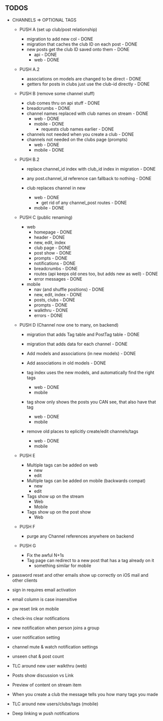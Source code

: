 ## TODOS


  - CHANNELS => OPTIONAL TAGS
    - PUSH A (set up  club/post relationship)
      - migration to add new col - DONE
      - migration that caches the club ID on each post - DONE
      - new posts get the club ID saved onto them - DONE
        - api - DONE
        - web - DONE
    - PUSH A.2
      - associations on models are changed to be direct - DONE
      - getters for posts in clubs just use the club-id directly - DONE
    - PUSH B (remove some channel stuff)
      - club comes thru on api stuff - DONE
      - breadcrumbs - DONE
      - channel names replaced with club names on stream - DONE
        - web - DONE
        - mobile - DONE
          - requests club names earlier - DONE
      - channels not needed when you create a club - DONE
      - channels not needed on the clubs page (prompts)
        - web - DONE
        - mobile - DONE
    - PUSH B.2
      - replace channel_id index with club_id index in migration - DONE
      - any post.channel_id reference can fallback to nothing - DONE

      - club replaces channel in new
        - web - DONE
          - get rid of any channel_post routes - DONE
        - mobile - DONE
    - PUSH C (public renaming)
      - web
        - homepage - DONE
        - header - DONE
        - new, edit, index
        - club page - DONE
        - post show - DONE
        - prompts - DONE
        - notifications - DONE
        - breadcrumbs - DONE
        - routes (api keeps old ones too, but adds new as well) - DONE
        - error messages - DONE
      - mobile
        - nav (and shuffle positions) - DONE
        - new, edit, index - DONE
        - posts, clubs - DONE
        - prompts - DONE
        - walkthru - DONE
        - errors - DONE

    - PUSH D (Channel now one to many, on backend)
      - migration that adds Tag table and PostTag table - DONE
      - migration that adds data for each channel - DONE
      - Add models and associations (in new models) - DONE
      - Add associations in old models - DONE

      - tag index uses the new models, and automatically find the right tags
        - web - DONE
        - mobile
      - tag show only shows the posts you CAN see, that also have that tag
        - web - DONE
        - mobile

      - remove old places to eplicitly create/edit channels/tags
        - web - DONE
        - mobile

    - PUSH E
      - Multiple tags can be added on web
        - new
        - edit
      - Multiple tags can be added on mobile (backwards compat)
        - new
        - edit
      - Tags show up on the stream
        - Web
        - Mobile
      - Tags show up on the post show
        - Web

    - PUSH F
      - purge any Channel references anywhere on backend

    - PUSH G
      - Fix the awful N+1s
      - Tag page can redirect to a new post that has a tag already on it
        - something similar for mobile




  - password reset and other emails show up
    correctly on iOS mail and other clients
  - sign in requires email activation
  - email column is case insensitive
  - pw reset link on mobile

  - check-ins clear notifications
  - new notification when person joins a group
  - user notification setting
  - channel mute & watch notification settings

  - unseen chat & post count
  - TLC around new user walkthru (web)
  - Posts show discussion vs Link
  - Preview of content on stream item
  - When you create a club the message tells you
    how many tags you made

  - TLC around new users/clubs/tags (mobile)
  - Deep linking w push notifications